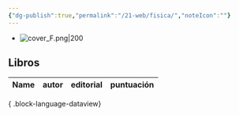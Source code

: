 ```yaml
---
{"dg-publish":true,"permalink":"/21-web/fisica/","noteIcon":""}
---
```


- ![cover_F.png|200](/img/user/11%20%C3%81reas%20%E2%9A%99/02%20Biblioteca/%F0%9F%92%BE%20Adjuntos/cover_F.png)
## Libros
| Name | autor | editorial | puntuación |
| ---- | ----- | --------- | ---------- |

{ .block-language-dataview}